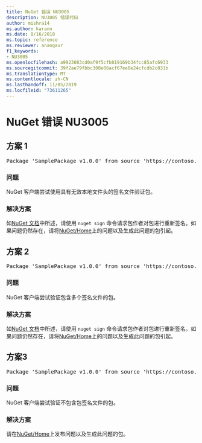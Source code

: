 ```yaml
---
title: NuGet 错误 NU3005
description: NU3005 错误代码
author: mishra14
ms.author: karann
ms.date: 8/16/2018
ms.topic: reference
ms.reviewer: anangaur
f1_keywords:
- NU3005
ms.openlocfilehash: a9923083cd0af9f5cfb019169b34fcc85afc6933
ms.sourcegitcommit: 39f2ae79fbbc308e06acf67ee8e24cfcdb2c831b
ms.translationtype: MT
ms.contentlocale: zh-CN
ms.lasthandoff: 11/05/2019
ms.locfileid: "73611265"
---
```

# <a name="nuget-error-nu3005"></a>NuGet 错误 NU3005

## <a name="scenario-1"></a>方案 1

<pre>Package 'SamplePackage v1.0.0' from source 'https://contoso.com/index.json': The package contains an invalid package signature file.</pre>

### <a name="issue"></a>问题

NuGet 客户端尝试使用具有无效本地文件头的签名文件验证包。


### <a name="solution"></a>解决方案

如[NuGet 文档](https://docs.microsoft.com/nuget/create-packages/sign-a-package)中所述，请使用 `nuget sign` 命令请求包作者对包进行重新签名。如果问题仍然存在，请将[NuGet/Home](https://github.com/NuGet/Home/issues)上的问题以及生成此问题的包引起。



## <a name="scenario-2"></a>方案 2

<pre>Package 'SamplePackage v1.0.0' from source 'https://contoso.com/index.json': The package contains multiple package signature files.</pre>

### <a name="issue"></a>问题

NuGet 客户端尝试验证包含多个签名文件的包。


### <a name="solution"></a>解决方案

如[NuGet 文档](https://docs.microsoft.com/nuget/create-packages/sign-a-package)中所述，请使用 `nuget sign` 命令请求包作者对包进行重新签名。如果问题仍然存在，请将[NuGet/Home](https://github.com/NuGet/Home/issues)上的问题以及生成此问题的包引起。



## <a name="scenario-3"></a>方案3

<pre>Package 'SamplePackage v1.0.0' from source 'https://contoso.com/index.json': The package does not contain a valid package signature file.</pre>

### <a name="issue"></a>问题

NuGet 客户端尝试验证不包含包签名文件的包。


### <a name="solution"></a>解决方案

请在[NuGet/Home](https://github.com/NuGet/Home/issues)上发布问题以及生成此问题的包。


